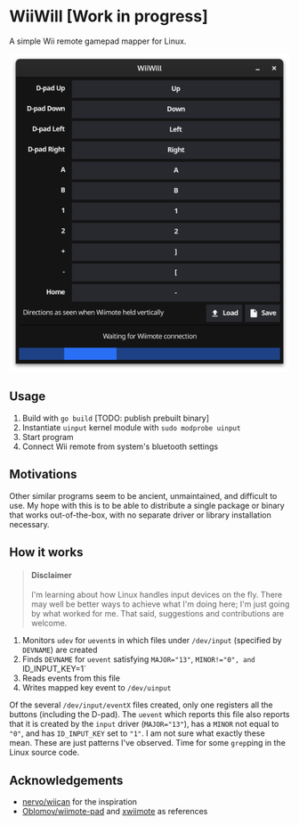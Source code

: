 # WiiWill [Work in progress]

A simple Wii remote gamepad mapper for Linux.

![Main UI](assets/mainui.png)

## Usage

1. Build with `go build` [TODO: publish prebuilt binary]
2. Instantiate `uinput` kernel module with `sudo modprobe uinput`
3. Start program
4. Connect Wii remote from system's bluetooth settings

## Motivations

Other similar programs seem to be ancient, unmaintained, and difficult to use.
My hope with this is to be able to distribute a single package or binary that works out-of-the-box, with no separate driver or library installation necessary.

## How it works

> #### Disclaimer
> I'm learning about how Linux handles input devices on the fly.
> There may well be better ways to achieve what I'm doing here; I'm just going by what worked for me.
> That said, suggestions and contributions are welcome.

1. Monitors `udev` for `uevent`s in which files under `/dev/input` (specified by `DEVNAME`) are created
2. Finds `DEVNAME` for `uevent` satisfying `MAJOR="13"`, `MINOR!="0", and `ID_INPUT_KEY=1`
3. Reads events from this file
4. Writes mapped key event to `/dev/uinput`

Of the several `/dev/input/eventX` files created, only one registers all the buttons (including the D-pad).
The `uevent` which reports this file also reports that it is created by the `input` driver (`MAJOR="13"`), has a `MINOR` not equal to `"0"`, and has `ID_INPUT_KEY` set to `"1"`.
I am not sure what exactly these mean. These are just patterns I've observed.
Time for some `grep`ping in the Linux source code.

## Acknowledgements

- [nervo/wiican](https://github.com/nervo/wiican) for the inspiration
- [Oblomov/wiimote-pad](https://github.com/Oblomov/wiimote-pad) and [xwiimote](https://github.com/xwiimote/xwiimote) as references
